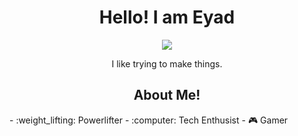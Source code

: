<h1 align="center">Hello! I am Eyad</h1>

<p align="center"><img src="https://skillicons.dev/icons?i=python,bash,django,docker,jenkins,kubernetes,vim,linux,aws"></img></p>
<p align="center">I like trying to make things.</p>


<h2 align="center">About Me!</h2>
 - :weight_lifting: Powerlifter
 - :computer: Tech Enthusist
 - 🎮 Gamer
